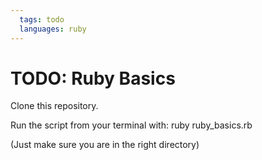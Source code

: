 ```yaml
---
  tags: todo
  languages: ruby
---
```


# TODO: Ruby Basics

Clone this repository.

Run the script from your terminal with: 
ruby ruby_basics.rb

(Just make sure you are in the right directory)

